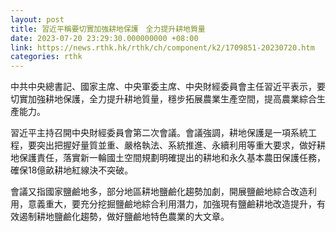 ```yaml
---
layout: post
title: 習近平稱要切實加強耕地保護　全力提升耕地質量
date: 2023-07-20 23:29:30.000000000 +08:00
link: https://news.rthk.hk/rthk/ch/component/k2/1709851-20230720.htm
categories: rthk
---
```


中共中央總書記、國家主席、中央軍委主席、中央財經委員會主任習近平表示，要切實加強耕地保護，全力提升耕地質量，穩步拓展農業生產空間，提高農業綜合生產能力。

習近平主持召開中央財經委員會第二次會議。會議強調，耕地保護是一項系統工程，要突出把握好量質並重、嚴格執法、系統推進、永續利用等重大要求，做好耕地保護責任，落實新一輪國土空間規劃明確提出的耕地和永久基本農田保護任務，確保18億畝耕地紅線決不突破。

會議又指國家鹽鹼地多，部分地區耕地鹽鹼化趨勢加劇，開展鹽鹼地綜合改造利用，意義重大，要充分挖掘鹽鹼地綜合利用潛力，加強現有鹽鹼耕地改造提升，有效遏制耕地鹽鹼化趨勢，做好鹽鹼地特色農業的大文章。
